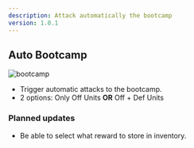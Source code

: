 ```yaml
---
description: Attack automatically the bootcamp
version: 1.0.1
---
```


## Auto Bootcamp

![bootcamp](./images/bootcamp.png 'bootcamp')

-   Trigger automatic attacks to the bootcamp.
-   2 options: Only Off Units **OR** Off + Def Units

### Planned updates

-   Be able to select what reward to store in inventory.

